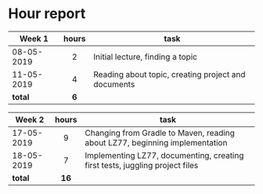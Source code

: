 # Hour report


| Week 1     | hours | task                                                                          |
|------------|:-----:|-------------------------------------------------------------------------------|
| 08-05-2019 | 2     | Initial lecture, finding a topic                                              |
| 11-05-2019 | 4     | Reading about topic, creating project and documents                           |
| __total__  | __6__ |      |


| Week 2     | hours | task                                                                          |
|------------|:-----:|-------------------------------------------------------------------------------|
| 17-05-2019 | 9     | Changing from Gradle to Maven, reading about LZ77, beginning implementation   |
| 18-05-2019 | 7     | Implementing LZ77, documenting, creating first tests, juggling project files  |
| __total__  | __16__ |      |
